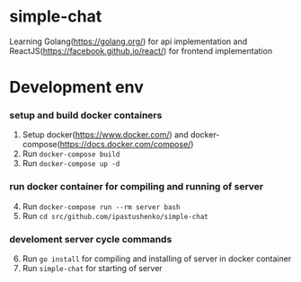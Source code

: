 # simple-chat
Learning Golang(https://golang.org/) for api implementation and ReactJS(https://facebook.github.io/react/) for frontend implementation

# Development env
### setup and build docker containers
1. Setup docker(https://www.docker.com/) and docker-compose(https://docs.docker.com/compose/)
2. Run `docker-compose build`
3. Run `docker-compose up -d`

### run docker container for compiling and running of server
4. Run `docker-compose run --rm server bash`
5. Run `cd src/github.com/ipastushenko/simple-chat`

### develoment server cycle commands
6. Run `go install` for compiling and installing of server in docker container
7. Run `simple-chat` for starting of server
